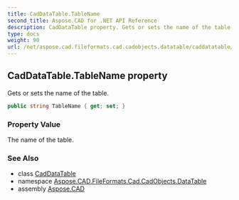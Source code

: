```yaml
---
title: CadDataTable.TableName
second_title: Aspose.CAD for .NET API Reference
description: CadDataTable property. Gets or sets the name of the table
type: docs
weight: 90
url: /net/aspose.cad.fileformats.cad.cadobjects.datatable/caddatatable/tablename/
---
```

## CadDataTable.TableName property

Gets or sets the name of the table.

```csharp
public string TableName { get; set; }
```

### Property Value

The name of the table.

### See Also

* class [CadDataTable](../)
* namespace [Aspose.CAD.FileFormats.Cad.CadObjects.DataTable](../../caddatatable/)
* assembly [Aspose.CAD](../../../)


